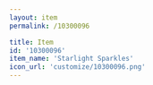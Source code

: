 ```yaml
---
layout: item
permalink: /10300096

title: Item
id: '10300096'
item_name: 'Starlight Sparkles'
icon_url: 'customize/10300096.png'
---
```


